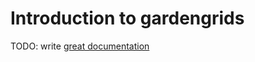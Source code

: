 # Introduction to gardengrids

TODO: write [great documentation](http://jacobian.org/writing/great-documentation/what-to-write/)
